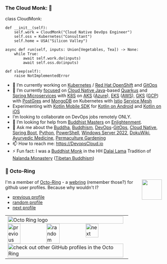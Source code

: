 ### The Cloud Monk: 👋

class CloudMonk:

	def __init__(self):
		self.work = CloudMonk("Cloud Native DevOps Engineer")
		self.oss = Kubernetes("Consultant")
		self.home = USA("Silicon Valley")

	async def run(self, inputs: Union[Vegetables, Tea]) -> None:
		while True:
			await self.work.do(inputs)
			await self.oss.do(inputs)
		
	def sleep(self):
		raise NotImplementedError

- 🔭 I’m currently working on [Kubernetes](https://DevopsCloud.io/doku.php?id=Kubernetes) / [Red Hat OpenShift](https://DevopsCloud.io/doku.php?id=Red%20Hat%20OpenShift)  and [GitOps](https://DevopsCloud.io/doku.php?id=GitOps)
- 🌱 I’m currently [focused](https://DevopsCloud.io/doku.php?id=focused) on [Cloud Native Java](https://DevopsCloud.io/doku.php?id=Cloud%20Native%20Java)-based [Quarkus](https://DevopsCloud.io/doku.php?id=Quarkus) and [Spring Microservices](https://DevopsCloud.io/doku.php?id=Spring%20Microservices) with [K8S](https://DevopsCloud.io/doku.php?id=K8S]) on [AKS](https://DevopsCloud.io/doku.php?id=AKS) ([Azure](https://DevopsCloud.io/doku.php?id=Azure)), [EKS](https://DevopsCloud.io/doku.php?id=EKS) ([AWS](https://DevopsCloud.io/doku.php?id=AWS)), [GKS](https://DevopsCloud.io/doku.php?id=GKS) ([GCP](https://DevopsCloud.io/doku.php?id=GCP)) with [PostGres](https://DevopsCloud.io/doku.php?id=PostGres) and [MongoDB](https://DevopsCloud.io/doku.php?id=MongoDB) on Kubernetes with [Istio](https://DevopsCloud.io/doku.php?id=Istio) [Service Mesh](https://DevopsCloud.io/doku.php?id=Service%20Mesh)
- Experimenting with [Kotlin Mobile SDK](https://DevopsCloud.io/doku.php?id=Kotlin%20Mobile%20SDK) for [Kotlin on Android](https://DevopsCloud.io/doku.php?id=Kotlin%20on%20Android) and [Kotlin on iOS](https://DevopsCloud.io/doku.php?id=Kotlin%20on%20iOS)
- I’m looking to collaborate on DevOps jobs remotely ONLY.
- 🤔 I’m looking for help from [Buddhist Masters](https://DevopsCloud.io/doku.php?id=Buddhist%20Masters) on [Enlightenment](https://DevopsCloud.io/doku.php?id=enlightenment).
- 💬 Ask me about the [Buddha](https://DevopsCloud.io/doku.php?id=Buddha), [Buddhism](https://DevopsCloud.io/doku.php?id=Buddhism), [DevOps](https://DevopsCloud.io/doku.php?id=DevOps)-[GitOps](https://DevopsCloud.io/doku.php?id=GitOps), [Cloud Native](https://DevopsCloud.io/doku.php?id=Cloud%20Native), [Spring Boot](https://DevopsCloud.io/doku.php?id=Spring%20Boot), [Python](https://DevopsCloud.io/doku.php?id=Python), [PowerShell](https://DevopsCloud.io/doku.php?id=PowerShell), [Windows Server 2022](https://DevopsCloud.io/doku.php?id=Windows%20Server%202022), [DokuWiki](https://github.com/splitbrain/dokuwiki), [Ayurvedic Medicine](https://DevopsCloud.io/doku.php?id=Ayurvedic%20Medicine), [Permaculture Gardening](https://DevopsCloud.io/doku.php?id=Permaculture%20Gardening)
- 📫 How to reach me: https://DevopsCloud.io
- ⚡ Fun fact: I was a [Buddhist Monk](https://DevopsCloud.io/doku.php?id=Buddhist%Monk) in the HH [Dalai Lama](https://DevopsCloud.io/doku.php?id=Dalai%20Lama) Tradition of [Nalanda Monastery](https://DevopsCloud.io/doku.php?id=Nalanda%20Monastery) ([Tibetan Buddhism](https://DevopsCloud.io/doku.php?id=Tibetan%20Buddhism))

### :octopus: Octo-Ring

<img width="64" height="65" src="https://octo-ring.com/static/img/octo.png" align="right" alt="">

I'm a member of [Octo-Ring](https://octo-ring.com/) - a [webring](https://DevopsCloud.io/doku.php?id=web-ring) (remember those?) for github user profiles. Because why wouldn't I? 

* [previous profile](https://octo-ring.com/p/splitbrain/prev)
* [random profile](https://octo-ring.com/p/splitbrain/random)
* [next profile](https://octo-ring.com/p/splitbrain/next)

<table><tbody><tr><td><a href="https://octo-ring.com/"><img src="https://octo-ring.com/static/img/widget/top.png" width="99%" alt="Octo Ring logo" align="top"></a><br><a href="https://octo-ring.com/p/AzureCloudMonk/prev"><img src="https://octo-ring.com/static/img/widget/prev.png" width="33%" alt="previous" align="top" title="previous profile"></a><a href="https://octo-ring.com/p/AzureCloudMonk/random"><img src="https://octo-ring.com/static/img/widget/random.png" width="33%" alt="random" align="top" title="random profile"></a><a href="https://octo-ring.com/p/AzureCloudMonk/next"><img src="https://octo-ring.com/static/img/widget/next.png" width="33%" alt="next" align="top" title="next profile"></a><br><a href="https://octo-ring.com/"><img src="https://octo-ring.com/static/img/widget/bottom.png" width="99%" alt="check out other GitHub profiles in the Octo Ring" align="top"></a></td></tr></tbody></table>
